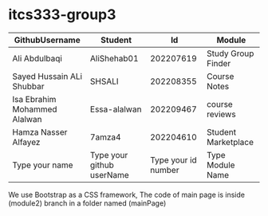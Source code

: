 # itcs333-group3
<table>
<thead>
<tr>
<th>GithubUsername</th>
<th>Student</th>
<th>Id</th>
<th>Module</th>

</tr>
</thead>
<tr>
<td>Ali Abdulbaqi</td>
<td>AliShehab01</td>
<td>202207619</td>
<td>Study Group Finder</td>
</tr>
</tr>
<tr>
<td>Sayed Hussain ALi Shubbar</td>
<td>SHSALI</td>
<td>202208355</td>
<td>Course Notes
</td>
</tr>
<tr>
<td>Isa Ebrahim Mohammed Alalwan</td>
<td>Essa-alalwan</td>
<td>202209467</td>
<td>course reviews</td>
</tr>
<tr>
<td>Hamza Nasser Alfayez</td>
<td>7amza4</td>
<td>202204610</td>
<td>Student Marketplace</td>
</tr>
<tr>
<td>Type your name</td>
<td>Type your github userName</td>
<td>Type your id number</td>
<td>Type Module Name</td>
</tr>
<tbody>
</tbody>
</table>
We use Bootstrap as a CSS framework, The code of main page is inside (module2) branch in a folder named (mainPage)
